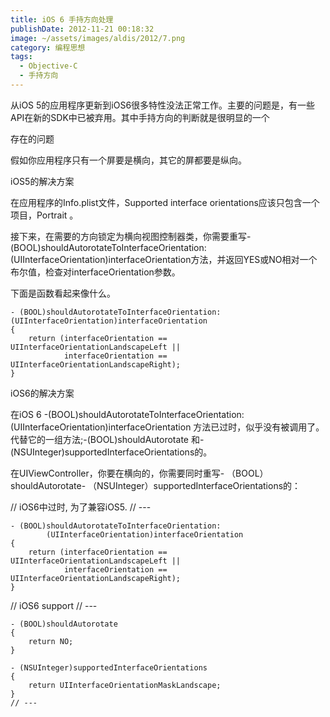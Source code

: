 ```yaml
---
title: iOS 6 手持方向处理
publishDate: 2012-11-21 00:18:32
image: ~/assets/images/aldis/2012/7.png
category: 编程思想
tags:
  - Objective-C
  - 手持方向
---
```


从iOS 5的应用程序更新到iOS6很多特性没法正常工作。主要的问题是，有一些API在新的SDK中已被弃用。其中手持方向的判断就是很明显的一个

存在的问题

假如你应用程序只有一个屏要是横向，其它的屏都要是纵向。

iOS5的解决方案

在应用程序的Info.plist文件，Supported interface orientations应该只包含一个项目，Portrait 。

接下来，在需要的方向锁定为横向视图控制器类，你需要重写- (BOOL)shouldAutorotateToInterfaceOrientation: (UIInterfaceOrientation)interfaceOrientation方法，并返回YES或NO相对一个布尔值，检查对interfaceOrientation参数。

下面是函数看起来像什么。

```objc
- (BOOL)shouldAutorotateToInterfaceOrientation:(UIInterfaceOrientation)interfaceOrientation
{
    return (interfaceOrientation == UIInterfaceOrientationLandscapeLeft ||
            interfaceOrientation == UIInterfaceOrientationLandscapeRight);
}
```

<!-- more -->

iOS6的解决方案

在iOS 6 -(BOOL)shouldAutorotateToInterfaceOrientation: (UIInterfaceOrientation)interfaceOrientation 方法已过时，似乎没有被调用了。代替它的一组方法;-(BOOL)shouldAutorotate 和-(NSUInteger)supportedInterfaceOrientations的。

在UIViewController，你要在横向的，你需要同时重写- （BOOL）shouldAutorotate- （NSUInteger）supportedInterfaceOrientations的：

// iOS6中过时, 为了兼容iOS5.
// ---

```objc
- (BOOL)shouldAutorotateToInterfaceOrientation:
        (UIInterfaceOrientation)interfaceOrientation
{
    return (interfaceOrientation == UIInterfaceOrientationLandscapeLeft ||
            interfaceOrientation == UIInterfaceOrientationLandscapeRight);
}
```

// iOS6 support
// ---

```objc
- (BOOL)shouldAutorotate
{
    return NO;
}

- (NSUInteger)supportedInterfaceOrientations
{
    return UIInterfaceOrientationMaskLandscape;
}
// ---
```
